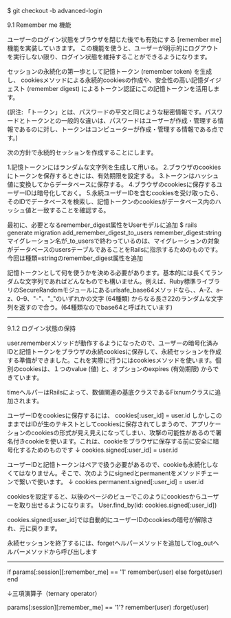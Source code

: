 $ git checkout -b advanced-login


9.1 Remember me 機能

ユーザーのログイン状態をブラウザを閉じた後でも有効にする [remember me] 機能を実装していきます。
この機能を使うと、ユーザーが明示的にログアウトを実行しない限り、ログイン状態を維持することができるようになります。

セッションの永続化の第一歩として記憶トークン (remember token) を生成し、
cookiesメソッドによる永続的cookiesの作成や、安全性の高い記憶ダイジェスト (remember digest) によるトークン認証にこの記憶トークンを活用します。

(訳注: 「トークン」とは、パスワードの平文と同じような秘密情報です。パスワードとトークンとの一般的な違いは、パスワードはユーザーが作成・管理する情報であるのに対し、トークンはコンピューターが作成・管理する情報である点です。)


次の方針で永続的セッションを作成することにします。

1.記憶トークンにはランダムな文字列を生成して用いる。
2.ブラウザのcookiesにトークンを保存するときには、有効期限を設定する。
3.トークンはハッシュ値に変換してからデータベースに保存する。
4.ブラウザのcookiesに保存するユーザーIDは暗号化しておく。
5.永続ユーザーIDを含むcookiesを受け取ったら、そのIDでデータベースを検索し、記憶トークンのcookiesがデータベース内のハッシュ値と一致することを確認する。

最初に、必要となるremember_digest属性をUserモデルに追加
$ rails generate migration add_remember_digest_to_users remember_digest:string
マイグレーション名が_to_usersで終わっているのは、マイグレーションの対象がデータベースのusersテーブルであることをRailsに指示するためのものです。今回は種類=stringのremember_digest属性を追加


記憶トークンとして何を使うかを決める必要があります。基本的には長くてランダムな文字列であればどんなものでも構いません。例えば、Ruby標準ライブラリのSecureRandomモジュールにあるurlsafe_base64メソッドなら、、A–Z、a–z、0–9、"-"、"_"のいずれかの文字 (64種類) からなる長さ22のランダムな文字列を返すので合う。(64種類なのでbase64と呼ばれています)

------------------------------------

9.1.2 ログイン状態の保持

user.rememberメソッドが動作するようになったので、ユーザーの暗号化済みIDと記憶トークンをブラウザの永続cookiesに保存して、永続セッションを作成する準備ができました。これを実際に行うにはcookiesメソッドを使います。個別のcookiesは、１つのvalue (値) と、オプションのexpires (有効期限) からできています。

timeヘルパーはRailsによって、数値関連の基底クラスであるFixnumクラスに追加されます。

ユーザーIDをcookiesに保存するには、
cookies[:user_id] = user.id
しかしこのままではIDが生のテキストとしてcookiesに保存されてしまうので、アプリケーションのcookiesの形式が見え見えになってしまい、攻撃の可能性があるので署名付きcookieを使います。これは、cookieをブラウザに保存する前に安全に暗号化するためのものです
↓
cookies.signed[:user_id] = user.id

ユーザーIDと記憶トークンはペアで扱う必要があるので、cookieも永続化しなくてはなりません。そこで、次のようにsignedとpermanentをメソッドチェーンで繋いで使います。
↓
cookies.permanent.signed[:user_id] = user.id

cookiesを設定すると、以後のページのビューでこのようにcookiesからユーザーを取り出せるようになります。
User.find_by(id: cookies.signed[:user_id])

cookies.signed[:user_id]では自動的にユーザーIDのcookiesの暗号が解除され、元に戻ります。

永続セッションを終了するには、forgetヘルパーメソッドを追加してlog_outヘルパーメソッドから呼び出します


---------------------------------------------------

if params[:session][:remember_me] == '1'
  remember(user)
else
  forget(user)
end

↓三項演算子（ternary operator）

params[:session][:remember_me] == '1'? remember(user) :forget(user)